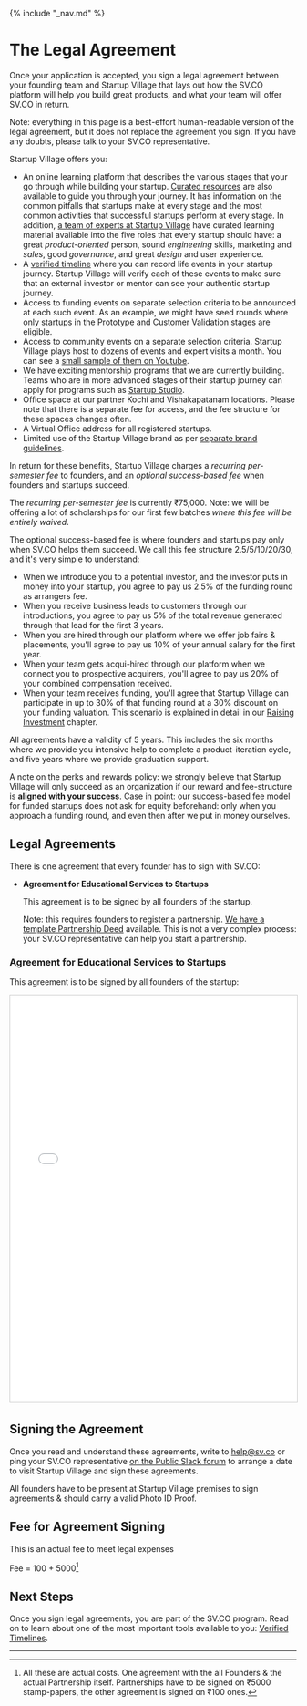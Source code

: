 {% include "_nav.md" %}

# The Legal Agreement

Once your application is accepted, you sign a legal agreement between your founding team and Startup Village that lays out how the SV.CO platform will help you build great products, and what your team will offer SV.CO in return.

Note: everything in this page is a best-effort human-readable version of the legal agreement, but it does not replace the agreement you sign. If you have any doubts, please talk to your SV.CO representative.

Startup Village offers you:

* An online learning platform that describes the various stages that your go through while building your startup. [Curated resources](https://sv.co/resources) are also available to guide you through your journey. It has information on the common pitfalls that startups make at every stage and the most common activities that successful startups perform at every stage. In addition, [a team of experts at Startup Village](https://sv.co/faculty) have curated learning material available into the five roles that every startup should have: a great *product-oriented* person, sound *engineering* skills, marketing and *sales*, good *governance*, and great *design* and user experience.
* A [verified timeline](https://sv.co/startups) where you can record life events in your startup journey. Startup Village will verify each of these events to make sure that an external investor or mentor can see your authentic startup journey.
* Access to funding events on separate selection criteria to be announced at each such event. As an example, we might have seed rounds where only startups in the Prototype and Customer Validation stages are eligible.
* Access to community events on a separate selection criteria. Startup Village plays host to dozens of events and expert visits a month. You can see a [small sample of them on Youtube](https://www.youtube.com/user/TheStartupVillage).
* We have exciting mentorship programs that we are currently building. Teams who are in more advanced stages of their startup journey can apply for programs such as [Startup Studio](http://startupstudio.co.in).
* Office space at our partner Kochi and Vishakapatanam locations. Please note that there is a separate fee for access, and the fee structure for these spaces changes often.
* A Virtual Office address for all registered startups.
* Limited use of the Startup Village brand as per [separate brand guidelines](perks/8.8-brand-usage.md).

In return for these benefits, Startup Village charges a *recurring per-semester fee* to founders, and an *optional success-based fee* when founders and startups succeed.

The *recurring per-semester fee* is currently ₹75,000. Note: we will be offering a lot of scholarships for our first few batches *where this fee will be entirely waived*.

The optional success-based fee is where founders and startups pay only when SV.CO helps them succeed. We call this fee structure 2.5/5/10/20/30, and it's very simple to understand:

* When we introduce you to a potential investor, and the investor puts in money into your startup, you agree to pay us 2.5% of the funding round as arrangers fee.
* When you receive business leads to customers through our introductions, you agree to pay us 5% of the total revenue generated through that lead for the first 3 years.
* When you are hired through our platform where we offer job fairs & placements, you'll agree to pay us 10% of your annual salary for the first year.
* When your team gets acqui-hired through our platform when we connect you to prospective acquirers, you'll agree to pay us 20% of your combined compensation received.
* When your team receives funding, you'll agree that Startup Village can participate in up to 30% of that funding round at a 30% discount on your funding valuation. This scenario is explained in detail in our [Raising Investment](6-raising-investment.md) chapter.

All agreements have a validity of 5 years. This includes the six months where we provide you intensive help to complete a product-iteration cycle, and five years where we provide graduation support.

A note on the perks and rewards policy: we strongly believe that Startup Village will only succeed as an organization if our reward and fee-structure is **aligned with your success**. Case in point: our success-based fee model for funded startups does not ask for equity beforehand: only when you approach a funding round, and even then after we put in money ourselves.

## Legal Agreements

There is one agreement that every founder has to sign with SV.CO:

* **Agreement for Educational Services to Startups**

   This agreement is to be signed by all founders of the startup.
   
   Note: this requires founders to register a partnership. [We have a template Partnership Deed](http://www.slideshare.net/svlabs/startup-partnership-deed) available. This is not a very complex process: your SV.CO representative can help you start a partnership.

### Agreement for Educational Services to Startups

This agreement is to be signed by all founders of the startup:

<iframe src="//www.slideshare.net/slideshow/embed_code/key/kat0C6o712Q2MC" width="668" height="714" frameborder="0" marginwidth="0" marginheight="0" scrolling="no" style="border:1px solid #CCC; border-width:1px; margin-bottom:5px; max-width: 100%;" allowfullscreen> </iframe>

## Signing the Agreement

Once you read and understand these agreements, write to help@sv.co or ping your SV.CO representative [on the Public Slack forum](1.2-slack.md) to arrange a date to visit Startup Village and sign these agreements.

All founders have to be present at Startup Village premises to sign agreements & should carry a valid Photo ID Proof.

## Fee for Agreement Signing

This is an actual fee to meet legal expenses

Fee = 100 + 5000[^3] 

## Next Steps
Once you sign legal agreements, you are part of the SV.CO program. Read on to learn about one of the most important tools available to you: [Verified Timelines](3-verified-timelines.md).

---
[^1]: Note, *Promoter* is just a legal term equivalent to Founder.
[^2]: Why? Because Partnerships are far easier to wind down, and you don't have to tackle the complex topic of equity distribution (Who owns how much?) when you start.
[^3]: All these are actual costs. One agreement with the all Founders & the actual Partnership itself. Partnerships have to be signed on ₹5000 stamp-papers, the other agreement is signed on ₹100 ones.